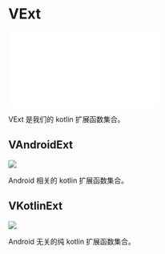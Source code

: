 # VExt

![English](README.md)

VExt 是我们的 kotlin 扩展函数集合。

## VAndroidExt

[![](https://maven-badges.herokuapp.com/maven-central/io.github.codepoem/v-android-ext/badge.svg)](https://maven-badges.herokuapp.com/maven-central/io.github.codepoem/v-android-ext)

Android 相关的 kotlin 扩展函数集合。

## VKotlinExt

[![](https://maven-badges.herokuapp.com/maven-central/io.github.codepoem/v-kotlin-ext/badge.svg)](https://maven-badges.herokuapp.com/maven-central/io.github.codepoem/v-kotlin-ext)

Android 无关的纯 kotlin 扩展函数集合。
